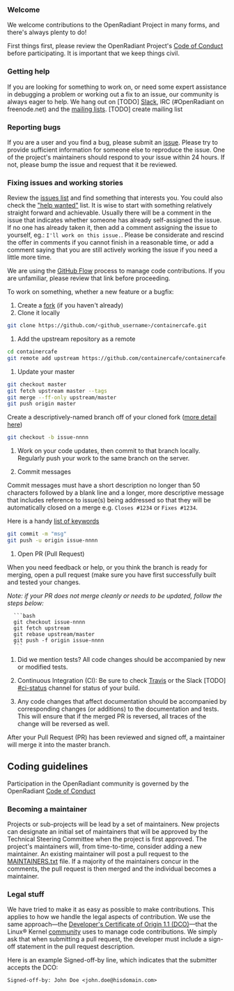 ### Welcome

We welcome contributions to the OpenRadiant Project in many forms, and there's always plenty to do!

First things first, please review the OpenRadiant Project's [Code of Conduct](CONDUCT.md) before participating. It is important that we keep things civil.

### Getting help
If you are looking for something to work on, or need some expert assistance in debugging a problem or working out a fix to an issue, our community is always eager to help. We hang out on \[TODO] [Slack](https://OpenRadiant.slack.com/), IRC (#OpenRadiant on freenode.net) and the [mailing lists](http://example.com/). \[TODO] create mailing list

### Reporting bugs
If you are a user and you find a bug, please submit an [issue](https://github.com/ORG/REPO/issues). Please try to provide sufficient information for someone else to reproduce the issue. One of the project's maintainers should respond to your issue within 24 hours. If not, please bump the issue and request that it be reviewed.

### Fixing issues and working stories
Review the [issues list](https://github.ibm.com/alchemy-containers/openradiant/issues) and find something that interests you. You could also check the ["help wanted"](https://github.ibm.com/alchemy-containers/openradiant/issues?q=is%3Aissue+is%3Aopen+label%3A%22help+wanted%22) list. It is wise to start with something relatively straight forward and achievable. Usually there will be a comment in the issue that indicates whether someone has already self-assigned the issue. If no one has already taken it, then add a comment assigning the issue to yourself, eg.: ```I'll work on this issue.```. Please be considerate and rescind the offer in comments if you cannot finish in a reasonable time, or add a comment saying that you are still actively working the issue if you need a little more time.

We are using the [GitHub Flow](https://guides.github.com/introduction/flow/) process to manage code contributions. If you are unfamiliar, please review that link before proceeding.

To work on something, whether a new feature or a bugfix:
  1. Create a [fork](https://help.github.com/articles/fork-a-repo/) (if you haven't already)
  1. Clone it locally

  ```bash
  git clone https://github.com/<github_username>/containercafe.git
  ```
  1. Add the upstream repository as a remote

  ```bash
  cd containercafe
  git remote add upstream https://github.com/containercafe/containercafe.git
  ```
  1. Update your master

  ```bash
  git checkout master
  git fetch upstream master --tags
  git merge --ff-only upstream/master
  git push origin master
  ```

  Create a descriptively-named branch off of your cloned fork ([more detail here](https://help.github.com/articles/syncing-a-fork/))

  ```bash
  git checkout -b issue-nnnn
  ```
  1. Work on your code updates, then commit to that branch locally. Regularly push
  your work to the same branch on the server.

  1. Commit messages

  Commit messages must have a short description no longer than 50 characters
  followed by a blank line and a longer, more descriptive message that includes
  reference to issue(s) being addressed so that they will be automatically
  closed on a merge e.g. ```Closes #1234``` or ```Fixes #1234```.

  Here is a handy [list of keywords](https://help.github.com/articles/closing-issues-via-commit-messages/)

  ```bash
  git commit -m "msg"
  git push -u origin issue-nnnn
  ```

  1. Open PR (Pull Request)

  When you need feedback or help, or you think the branch is ready for merging,
  open a pull request (make sure you have first successfully built and tested
  your changes.

   _Note: if your PR does not merge cleanly or needs to be updated,
    follow the steps below:_

      ```bash
      git checkout issue-nnnn
      git fetch upstream
      git rebase upstream/master
      git push -f origin issue-nnnn
      ```

  1. Did we mention tests? All code changes should be accompanied by new or modified tests.

  1. Continuous Integration (CI): Be sure to check [Travis](https://travis-ci.org/) or the Slack \[TODO] [#ci-status](https://containercafe.slack.com/messages/ci-status) channel for status of your build.

  1. Any code changes that affect documentation should be accompanied by corresponding changes (or additions) to the documentation and tests. This will ensure that if the merged PR is reversed, all traces of the change will be reversed as well.

After your Pull Request (PR) has been reviewed and signed off, a maintainer will merge it into the master branch.

## Coding guidelines
Participation in the OpenRadiant community is governed by the OpenRadiant [Code of Conduct](CONDUCT.md)

### Becoming a maintainer
Projects or sub-projects will be lead by a set of maintainers. New projects can designate an initial set of maintainers that will be approved by the Technical Steering Committee when the project is first approved. The project's maintainers will, from time-to-time, consider adding a new maintainer. An existing maintainer will post a pull request to the [MAINTAINERS.txt](MAINTAINERS.txt) file. If a majority of the maintainers concur in the comments, the pull request is then merged and the individual becomes a maintainer.

### Legal stuff
We have tried to make it as easy as possible to make contributions. This applies to how we handle the legal aspects of contribution. We use the same approach&mdash;the [Developer's Certificate of Origin 1.1 (DCO)](DCO1.1.txt)&mdash;that the Linux&reg; Kernel [community](http://elinux.org/Developer_Certificate_Of_Origin) uses to manage code contributions.
We simply ask that when submitting a pull request, the developer must include a sign-off statement in the pull request description.

Here is an example Signed-off-by line, which indicates that the submitter accepts the DCO:

```
Signed-off-by: John Doe <john.doe@hisdomain.com>
```
